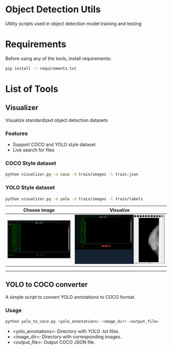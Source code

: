 # Object Detection Utils
Utility scripts used in object detection model training and testing

# Requirements
Before using any of the tools, install requirements:
```bash
pip install -r requirements.txt
```

# List of Tools
## Visualizer
Visualize standardized object detection datasets
### Features
* Support COCO and YOLO style dataset
* Live search for files

### COCO Style dataset
```bash
python visualizer.py -m coco -d train/images -l train.json 
```

### YOLO Style dataset
```bash
python visualizer.py -m yolo -d train/images -l train/labels 
```
Choose image             |  Visualize
:-------------------------:|:-------------------------:
![visualizer_1](demo/visualizer_1.png) | ![visualizer_2](demo/visualizer_2.png)

---

## YOLO to COCO converter
A simple script to convert YOLO annotations to COCO format.
### Usage
```bash
python yolo_to_coco.py <yolo_annotations> <image_dir> <output_file>
```
*    <yolo_annotations>: Directory with YOLO .txt files.
*    <image_dir>: Directory with corresponding images.
*    <output_file>: Output COCO JSON file.

